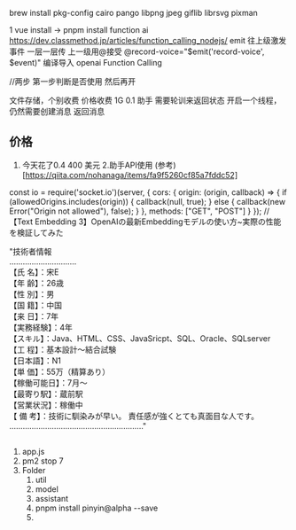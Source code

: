 brew install pkg-config cairo pango libpng jpeg giflib librsvg pixman


1 vue install -> pnpm install
function ai
https://dev.classmethod.jp/articles/function_calling_nodejs/
emit 往上级激发事件 一层一层传 上一级用@接受
	@record-voice="$emit('record-voice', $event)"
    编译导入
 openai
 Function Calling

 //两步 第一步判断是否使用 然后再开

文件存储，个别收费
 价格收费
 1G 0.1 
 助手 需要轮训来返回状态
 开启一个线程，仍然需要创建消息 返回消息

## 价格
1. 今天花了0.4 400 美元
2.助手API使用  (参考)[https://qiita.com/nohanaga/items/fa9f5260cf85a7fddc52] 


const io = require('socket.io')(server, {
  cors: {
    origin: (origin, callback) => {
      if (allowedOrigins.includes(origin)) {
        callback(null, true);
      } else {
        callback(new Error("Origin not allowed"), false);
      }
    },
    methods: ["GET", "POST"]
  }
});
//【Text Embedding 3】OpenAIの最新Embeddingモデルの使い方~実際の性能を検証してみた

"技術者情報<br>…………………………<br>【氏 名】：宋E  <br>【年 齢】：26歳<br>【性 別】：男<br>【国 籍】：中国<br>【来 日】：7年<br>【実務経験】：4年<br>【スキル】：Java、HTML、CSS、JavaSricpt、SQL、Oracle、SQLserver<br>【工 程】：基本設計～結合試験<br>【日本語】：N1<br>【単 価】：55万（精算あり）<br>【稼働可能日】：7月～<br>【最寄り駅】：蔵前駅<br>【営業状況】：稼働中<br>【 備 考】：技術に馴染みが早い。 責任感が強くとても真面目な人です。<br>……………………………………………………"

##
1. app.js
2. pm2 stop 7
3. Folder
   1. util
   2. model
   3. assistant
   4. pnpm install pinyin@alpha --save 
   5. 